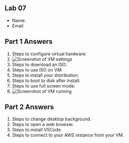 ## Lab 07

- Name:
- Email

## Part 1 Answers

1. Steps to configure virtual hardware:
2. ![Screenshot of VM settings](relative_path_to_image_filename_here)
3. Steps to download an ISO:
4. Steps to use ISO on VM:
5. Steps to install your distribution:
6. Steps to boot to disk after install:
7. Steps to use full screen mode:
8. ![Screenshot of VM running](relative_path_to_image_filename_here)

## Part 2 Answers

1. Steps to change desktop background.
2. Steps to open a web browser.
3. Steps to install VSCode.
4. Steps to connect to your AWS instance from your VM.
